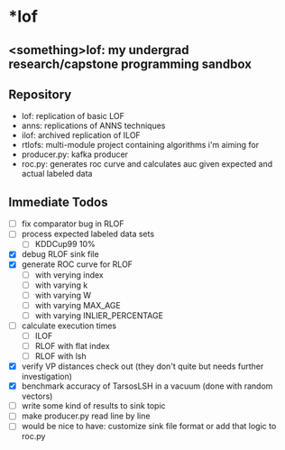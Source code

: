 # \*lof
\<something\>lof: my undergrad research/capstone programming sandbox
----------------
## Repository
- lof: replication of basic LOF
- anns: replications of ANNS techniques
- ilof: archived replication of ILOF
- rtlofs: multi-module project containing algorithms i'm aiming for
- producer.py: kafka producer
- roc.py: generates roc curve and calculates auc given expected and actual labeled data

## Immediate Todos

- [ ] fix comparator bug in RLOF
- [ ] process expected labeled data sets
    - [ ] KDDCup99 10%
- [x] debug RLOF sink file
- [x] generate ROC curve for RLOF
    - [ ] with verying index
    - [ ] with varying k
    - [ ] with varying W
    - [ ] with varying MAX_AGE
    - [ ] with varying INLIER_PERCENTAGE
- [ ] calculate execution times
    - [ ] ILOF
    - [ ] RLOF with flat index
    - [ ] RLOF with lsh
- [x] verify VP distances check out (they don't quite but needs further investigation)
- [x] benchmark accuracy of TarsosLSH in a vacuum (done with random vectors)
- [ ] write some kind of results to sink topic
- [ ] make producer.py read line by line
- [ ] would be nice to have: customize sink file format or add that logic to roc.py
